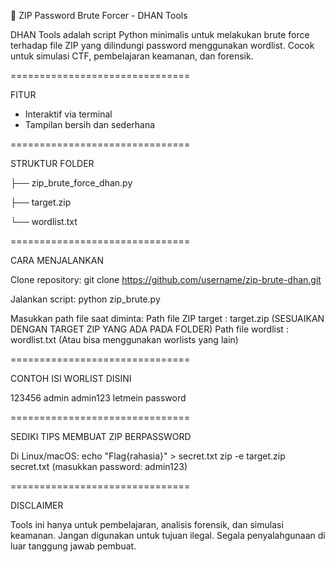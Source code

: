 🔐 ZIP Password Brute Forcer - DHAN Tools

DHAN Tools adalah script Python minimalis untuk melakukan brute force terhadap file ZIP yang dilindungi password menggunakan wordlist. Cocok untuk simulasi CTF, pembelajaran keamanan, dan forensik.

===============================

FITUR

- Interaktif via terminal
- Tampilan bersih dan sederhana

===============================

STRUKTUR FOLDER

├── zip_brute_force_dhan.py

├── target.zip

└── wordlist.txt

===============================

CARA MENJALANKAN

Clone repository:
git clone https://github.com/username/zip-brute-dhan.git

Jalankan script:
python zip_brute.py

Masukkan path file saat diminta:
Path file ZIP target : target.zip (SESUAIKAN DENGAN TARGET ZIP YANG ADA PADA FOLDER)
Path file wordlist : wordlist.txt (Atau bisa menggunakan worlists yang lain)

===============================

CONTOH ISI WORLIST DISINI

123456
admin
admin123
letmein
password

===============================

SEDIKI TIPS MEMBUAT ZIP BERPASSWORD

Di Linux/macOS:
echo "Flag{rahasia}" > secret.txt
zip -e target.zip secret.txt
(masukkan password: admin123)

===============================

DISCLAIMER

Tools ini hanya untuk pembelajaran, analisis forensik, dan simulasi keamanan.
Jangan digunakan untuk tujuan ilegal. Segala penyalahgunaan di luar tanggung jawab pembuat.
